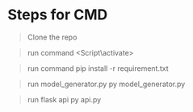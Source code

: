 Steps for CMD
=============================
> Clone the repo

> run command
<Script\activate>

> run command
    pip install -r requirement.txt

> run model_generator.py
    py model_generator.py

> run flask api
    py api.py
